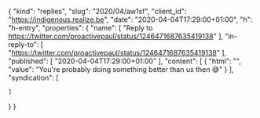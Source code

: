 {
  "kind": "replies",
  "slug": "2020/04/aw1sf",
  "client_id": "https://indigenous.realize.be",
  "date": "2020-04-04T17:29:00+01:00",
  "h": "h-entry",
  "properties": {
    "name": [
      "Reply to https://twitter.com/proactivepaul/status/1246471687635419138"
    ],
    "in-reply-to": [
      "https://twitter.com/proactivepaul/status/1246471687635419138"
    ],
    "published": [
      "2020-04-04T17:29:00+01:00"
    ],
    "content": [
      {
        "html": "",
        "value": "You're probably doing something better than us then 😅"
      }
    ],
    "syndication": [

    ]
  }
}
